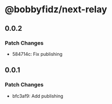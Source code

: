 # @bobbyfidz/next-relay

## 0.0.2

### Patch Changes

-   584714c: Fix publishing

## 0.0.1

### Patch Changes

-   bfc3af9: Add publishing

